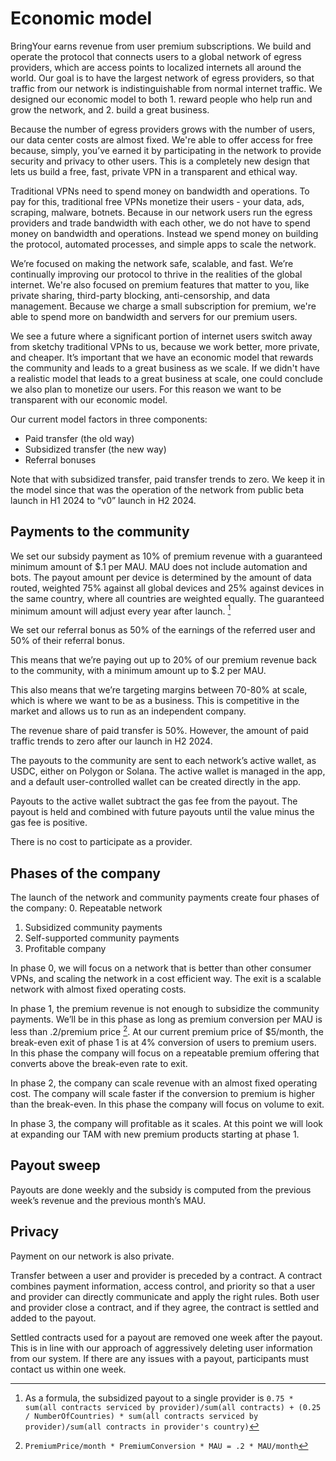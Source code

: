 # Economic model

BringYour earns revenue from user premium subscriptions. We build and operate the protocol that connects users to a global network of egress providers, which are access points to localized internets all around the world. Our goal is to have the largest network of egress providers, so that traffic from our network is indistinguishable from normal internet traffic. We designed our economic model to both 1. reward people who help run and grow the network, and 2. build a great business.

Because the number of egress providers grows with the number of users, our data center costs are almost fixed. We're able to offer access for free because, simply, you’ve earned it by participating in the network to provide security and privacy to other users. This is a completely new design that lets us build a free, fast, private VPN in a transparent and ethical way.

Traditional VPNs need to spend money on bandwidth and operations. To pay for this, traditional free VPNs monetize their users - your data, ads, scraping, malware, botnets. Because in our network users run the egress providers and trade bandwidth with each other, we do not have to spend money on bandwidth and operations. Instead we spend money on building the protocol, automated processes, and simple apps to scale the network.

We’re focused on making the network safe, scalable, and fast. We’re continually improving our protocol to thrive in the realities of the global internet. We're also focused on premium features that matter to you, like private sharing, third-party blocking, anti-censorship, and data management. Because we charge a small subscription for premium, we're able to spend more on bandwidth and servers for our premium users.

We see a future where a significant portion of internet users switch away from sketchy traditional VPNs to us, because we work better, more private, and cheaper. It’s important that we have an economic model that rewards the community and leads to a great business as we scale. If we didn't have a realistic model that leads to a great business at scale, one could conclude we also plan to monetize our users. For this reason we want to be transparent with our economic model.

Our current model factors in three components:
- Paid transfer (the old way)
- Subsidized transfer (the new way)
- Referral bonuses

Note that with subsidized transfer, paid transfer trends to zero. We keep it in the model since that was the operation of the network from public beta launch in H1 2024 to “v0” launch in H2 2024.

## Payments to the community

We set our subsidy payment as 10% of premium revenue with a guaranteed minimum amount of $.1 per MAU. MAU does not include automation and bots. The payout amount per device is determined by the amount of data routed, weighted 75% against all global devices and 25% against devices in the same country, where all countries are weighted equally. The guaranteed minimum amount will adjust every year after launch. [^1]

We set our referral bonus as 50% of the earnings of the referred user and 50% of their referral bonus.

This means that we’re paying out up to 20% of our premium revenue back to the community, with a minimum amount up to $.2 per MAU.

This also means that we’re targeting margins between 70-80% at scale, which is where we want to be as a business. This is competitive in the market and allows us to run as an independent company.

The revenue share of paid transfer is 50%. However, the amount of paid traffic trends to zero after our launch in H2 2024.

The payouts to the community are sent to each network’s active wallet, as USDC, either on Polygon or Solana. The active wallet is managed in the app, and a default user-controlled wallet can be created directly in the app.

Payouts to the active wallet subtract the gas fee from the payout. The payout is held and combined with future payouts until the value minus the gas fee is positive.

There is no cost to participate as a provider.

## Phases of the company

The launch of the network and community payments create four phases of the company:
0. Repeatable network
1. Subsidized community payments
2. Self-supported community payments
3. Profitable company

In phase 0, we will focus on a network that is better than other  consumer VPNs, and scaling the network in a cost efficient way. The exit is a scalable network with almost fixed operating costs.

In phase 1, the premium revenue is not enough to subsidize the community payments. We’ll be in this phase as long as premium conversion per MAU is less than .2/premium price [^2]. At our current premium price of $5/month, the break-even exit of phase 1 is at 4% conversion of users to premium users. In this phase the company will focus on a repeatable premium offering that converts above the break-even rate to exit.

In phase 2, the company can scale revenue with an almost fixed operating cost. The company will scale faster if the conversion to premium is higher than the break-even. In this phase the company will focus on volume to exit.

In phase 3, the company will profitable as it scales. At this point we will look at expanding our TAM with new premium products starting at phase 1.




## Payout sweep

Payouts are done weekly and the subsidy is computed from the previous week’s revenue and the previous month’s MAU.


## Privacy

Payment on our network is also private.

Transfer between a user and provider is preceded by a contract. A contract combines payment information, access control, and priority so that a user and provider can directly communicate and apply the right rules. Both user and provider close a contract, and if they agree, the contract is settled and added to the payout.

Settled contracts used for a payout are removed one week after the payout. This is in line with our approach of aggressively deleting user information from our system. If there are any issues with a payout, participants must contact us within one week. 

[^1]: As a formula, the subsidized payout to a single provider is `0.75 * sum(all contracts serviced by provider)/sum(all contracts) + (0.25 / NumberOfCountries) * sum(all contracts serviced by provider)/sum(all contracts in provider's country)`

[^2]: `PremiumPrice/month * PremiumConversion * MAU = .2 * MAU/month`
